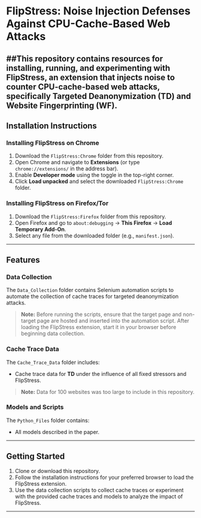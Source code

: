 # FlipStress: Noise Injection Defenses Against CPU-Cache-Based Web Attacks

##This repository contains resources for installing, running, and experimenting with **FlipStress**, an extension that injects noise to counter CPU-cache-based web attacks, specifically Targeted Deanonymization (TD) and Website Fingerprinting (WF). 
---

## Installation Instructions

### Installing FlipStress on Chrome
1. Download the `FlipStress:Chrome` folder from this repository.
2. Open Chrome and navigate to **Extensions** (or type `chrome://extensions/` in the address bar).
3. Enable **Developer mode** using the toggle in the top-right corner.
4. Click **Load unpacked** and select the downloaded `FlipStress:Chrome` folder.

### Installing FlipStress on Firefox/Tor
1. Download the `FlipStress:Firefox` folder from this repository.
2. Open Firefox and go to `about:debugging` -> **This Firefox** -> **Load Temporary Add-On**.
3. Select any file from the downloaded folder (e.g., `manifest.json`).

---

## Features

### Data Collection
The `Data_Collection` folder contains Selenium automation scripts to automate the collection of cache traces for targeted deanonymization attacks.

> **Note:** Before running the scripts, ensure that the target page and non-target page are hosted and inserted into the automation script. After loading the FlipStress extension, start it in your browser before beginning data collection.

### Cache Trace Data
The `Cache_Trace_Data` folder includes:
- Cache trace data for **TD** under the influence of all fixed stressors and FlipStress.

> **Note:** Data for 100 websites was too large to include in this repository. 

### Models and Scripts
The `Python_Files` folder contains:
- All models described in the paper.
---

## Getting Started
1. Clone or download this repository.
2. Follow the installation instructions for your preferred browser to load the FlipStress extension.
3. Use the data collection scripts to collect cache traces or experiment with the provided cache traces and models to analyze the impact of FlipStress.

---


